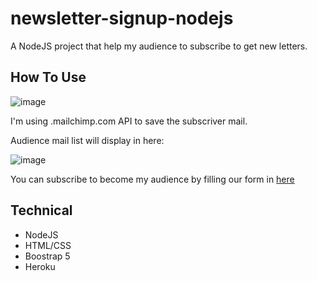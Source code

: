 # newsletter-signup-nodejs
A NodeJS project that help my audience to subscribe to get new letters. 

## How To Use
![image](https://user-images.githubusercontent.com/16759685/137022961-7b1d5f0b-6128-4cb7-9fa2-a7568d171302.png)

I'm using .mailchimp.com API to save the subscriver mail.

Audience mail list will display in here:

![image](https://user-images.githubusercontent.com/16759685/137023050-958d2f45-b45d-4fb0-b8bf-799dc54a1a1c.png)

You can subscribe to become my audience by filling our form in [here](https://dry-island-38632.herokuapp.com/)

## Technical
- NodeJS
- HTML/CSS
- Boostrap 5
- Heroku

